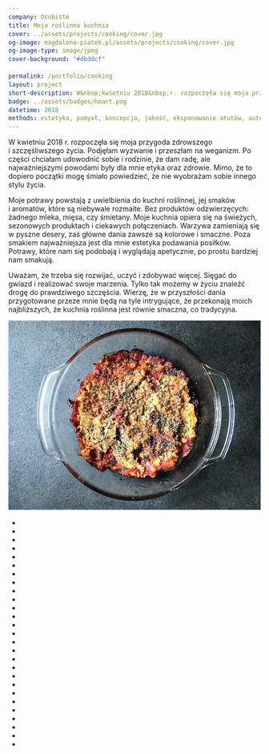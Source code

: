 ```yaml
---
company: Osobiste
title: Moja roślinna kuchnia
cover: ../assets/projects/cooking/cover.jpg
og-image: magdalena-piatek.pl/assets/projects/cooking/cover.jpg
og-image-type: image/jpeg
cover-background: "#dbddcf"

permalink: /portfolio/cooking
layout: project
short-description: W&nbsp;kwietniu 2018&nbsp;r. rozpoczęła się moja przygoda zdrowszego i&nbsp;szczęśliwszego życia. Podjęłam wyzwanie i&nbsp;przeszłam na weganizm
badge: ../assets/badges/heart.png
datetime: 2018
methods: estetyka, pomysł, koncepcja, jakość, eksponowanie atutów, autentyczność, kreatywność
---
```


<p>W&nbsp;kwietniu 2018&nbsp;r. rozpoczęła się moja przygoda zdrowszego i&nbsp;szczęśliwszego życia. Podjęłam wyzwanie i&nbsp;przeszłam na weganizm. Po części chciałam udowodnić sobie i&nbsp;rodzinie, że dam radę, ale najważniejszymi powodami były dla mnie etyka oraz zdrowie. Mimo, że to dopiero początki mogę śmiało powiedzieć, że nie wyobrażam sobie innego stylu życia.</p>

<p>Moje potrawy powstają z&nbsp;uwielbienia do kuchni roślinnej, jej smaków i&nbsp;aromatów, które są niebywale rozmaite. Bez produktów odzwierzęcych: żadnego mleka, mięsa, czy śmietany. Moje kuchnia opiera się na świeżych, sezonowych produktach i&nbsp;ciekawych połączeniach. Warzywa zamieniają się w&nbsp;pyszne desery, zaś główne dania zawsze są kolorowe i&nbsp;smaczne. Poza smakiem najważniejsza jest dla mnie estetyka podawania posiłków. Potrawy, które nam się podobają i&nbsp;wyglądają apetycznie, po prostu bardziej nam smakują.</p>

<p>Uważam, że trzeba się rozwijać, uczyć i&nbsp;zdobywać więcej. Sięgać do gwiazd i&nbsp;realizować swoje marzenia. Tylko tak możemy w&nbsp;życiu znaleźć drogę do prawdziwego szczęścia. Wierzę, że w przyszłości dania przygotowane przeze mnie będą na tyle intrygujące, że przekonają moich najbliższych, że kuchnia roślinna jest równie smaczna, co tradycyjna.</p>

<div class="project-image">
	<img class="item" src="../assets/projects/cooking/18.jpg" href="../assets/projects/cooking/18.jpg" />
</div>

<ul class="gallery">
	<li class="item" href="../assets/projects/cooking/1.jpg" style="background-image: url(../assets/projects/cooking/1.jpg);"></li>
	<li class="item" href="../assets/projects/cooking/2.jpg" style="background-image: url(../assets/projects/cooking/2.jpg);"></li>
	<li class="item" href="../assets/projects/cooking/3.jpg" style="background-image: url(../assets/projects/cooking/3.jpg);"></li>
	<li class="item" href="../assets/projects/cooking/4.jpg" style="background-image: url(../assets/projects/cooking/4.jpg);"></li>
	<li class="item" href="../assets/projects/cooking/5.jpg" style="background-image: url(../assets/projects/cooking/5.jpg);"></li>
	<li class="item" href="../assets/projects/cooking/6.jpg" style="background-image: url(../assets/projects/cooking/6.jpg);"></li>
	<li class="item" href="../assets/projects/cooking/7.jpg" style="background-image: url(../assets/projects/cooking/7.jpg);"></li>
	<li class="item" href="../assets/projects/cooking/8.jpg" style="background-image: url(../assets/projects/cooking/8.jpg);"></li>
	<li class="item" href="../assets/projects/cooking/9.jpg" style="background-image: url(../assets/projects/cooking/9.jpg);"></li>
	<li class="item" href="../assets/projects/cooking/10.jpg" style="background-image: url(../assets/projects/cooking/10.jpg);"></li>
	<li class="item" href="../assets/projects/cooking/11.jpg" style="background-image: url(../assets/projects/cooking/11.jpg);"></li>
	<li class="item" href="../assets/projects/cooking/12.jpg" style="background-image: url(../assets/projects/cooking/12.jpg);"></li>
	<li class="item" href="../assets/projects/cooking/13.jpg" style="background-image: url(../assets/projects/cooking/13.jpg);"></li>
	<li class="item" href="../assets/projects/cooking/14.jpg" style="background-image: url(../assets/projects/cooking/14.jpg);"></li>
	<li class="item" href="../assets/projects/cooking/15.jpg" style="background-image: url(../assets/projects/cooking/15.jpg);"></li>
	<li class="item" href="../assets/projects/cooking/16.jpg" style="background-image: url(../assets/projects/cooking/16.jpg);"></li>
	<li class="item" href="../assets/projects/cooking/17.jpg" style="background-image: url(../assets/projects/cooking/17.jpg);"></li>
	<li class="item" href="../assets/projects/cooking/18.jpg" style="background-image: url(../assets/projects/cooking/0.jpg);"></li>
	<li class="item" href="../assets/projects/cooking/19.jpg" style="background-image: url(../assets/projects/cooking/19.jpg);"></li>
	<li class="item" href="../assets/projects/cooking/20.jpg" style="background-image: url(../assets/projects/cooking/20.jpg);"></li>
	<li class="item" href="../assets/projects/cooking/21.jpg" style="background-image: url(../assets/projects/cooking/21.jpg);"></li>
	<li class="item" href="../assets/projects/cooking/22.jpg" style="background-image: url(../assets/projects/cooking/22.jpg);"></li>
	<li class="item" href="../assets/projects/cooking/23.jpg" style="background-image: url(../assets/projects/cooking/23.jpg);"></li>
	<li class="item" href="../assets/projects/cooking/24.jpg" style="background-image: url(../assets/projects/cooking/24.jpg);"></li>
	<li class="item" href="../assets/projects/cooking/25.jpg" style="background-image: url(../assets/projects/cooking/25.jpg);"></li>
	<li class="item" href="../assets/projects/cooking/26.jpg" style="background-image: url(../assets/projects/cooking/26.jpg);"></li>
	<li class="item" href="../assets/projects/cooking/26.jpg" style="background-image: url(../assets/projects/cooking/28.jpg);"></li>
</ul>

